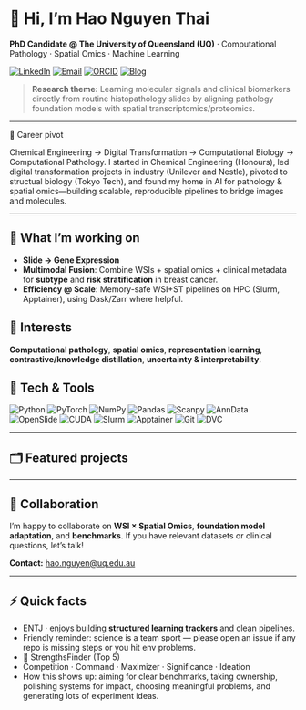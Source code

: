 # 👋 Hi, I’m **Hao Nguyen Thai**

**PhD Candidate @ The University of Queensland (UQ)** · Computational Pathology · Spatial Omics · Machine Learning

[![LinkedIn](https://img.shields.io/badge/LinkedIn-hao--nguyen--thai-blue?logo=linkedin)](https://www.linkedin.com/in/thai-hao-nguyen/)
[![Email](https://img.shields.io/badge/Email-hao.nguyen%40uq.edu.au-informational?logo=gmail)](mailto:hao.nguyen@uq.edu.au)
[![ORCID](https://img.shields.io/badge/ORCID-0009--0001--0948--6989-A6CE39?logo=orcid\&logoColor=white)](https://orcid.org/0009-0001-0948-6989)
[![Blog](https://img.shields.io/badge/Blog-haoaaa98.blogspot.com-0A0A0A?logo=blogger) ](https://haoaaa98.blogspot.com/)

> **Research theme:** Learning molecular signals and clinical biomarkers directly from routine histopathology slides by aligning pathology foundation models with spatial transcriptomics/proteomics.

---
🔄 Career pivot

Chemical Engineering → Digital Transformation → Computational Biology → Computational Pathology.
I started in Chemical Engineering (Honours), led digital transformation projects in industry (Unilever and Nestle), pivoted to structual biology (Tokyo Tech), and found my home in AI for pathology & spatial omics—building scalable, reproducible pipelines to bridge images and molecules.

--- 
## 🔭 What I’m working on

* **Slide → Gene Expression**
* **Multimodal Fusion**: Combine WSIs + spatial omics + clinical metadata for **subtype** and **risk stratification** in breast cancer.
* **Efficiency @ Scale**: Memory-safe WSI+ST pipelines on HPC (Slurm, Apptainer), using Dask/Zarr where helpful.

## 🧠 Interests

**Computational pathology**, **spatial omics**, **representation learning**, **contrastive/knowledge distillation**, **uncertainty & interpretability**.

## 🧰 Tech & Tools

![Python](https://img.shields.io/badge/Python-3.10+-3776AB?logo=python\&logoColor=white)
![PyTorch](https://img.shields.io/badge/PyTorch-EE4C2C?logo=pytorch\&logoColor=white)
![NumPy](https://img.shields.io/badge/NumPy-013243?logo=numpy\&logoColor=white)
![Pandas](https://img.shields.io/badge/pandas-150458?logo=pandas\&logoColor=white)
![Scanpy](https://img.shields.io/badge/Scanpy-FFA500)
![AnnData](https://img.shields.io/badge/AnnData-333333)
![OpenSlide](https://img.shields.io/badge/OpenSlide-00457C)
![CUDA](https://img.shields.io/badge/CUDA-76B900?logo=nvidia\&logoColor=white)
![Slurm](https://img.shields.io/badge/Slurm-2B5D82)
![Apptainer](https://img.shields.io/badge/Apptainer-2F4F4F)
![Git](https://img.shields.io/badge/Git-F05032?logo=git\&logoColor=white)
![DVC](https://img.shields.io/badge/DVC-945DD6?logo=dvc\&logoColor=white)

---

## 🗂️ Featured projects



---

## 🤝 Collaboration

I’m happy to collaborate on **WSI × Spatial Omics**, **foundation model adaptation**, and **benchmarks**. If you have relevant datasets or clinical questions, let’s talk!

**Contact:** [hao.nguyen@uq.edu.au](mailto:hao.nguyen@uq.edu.au)

---

## ⚡ Quick facts

* ENTJ · enjoys building **structured learning trackers** and clean pipelines.
* Friendly reminder: science is a team sport — please open an issue if any repo is missing steps or you hit env problems.
* 🧭 StrengthsFinder (Top 5)
*    Competition · Command · Maximizer · Significance · Ideation
*    How this shows up: aiming for clear benchmarks, taking ownership, polishing systems for impact, choosing meaningful problems, and generating lots of experiment ideas.

